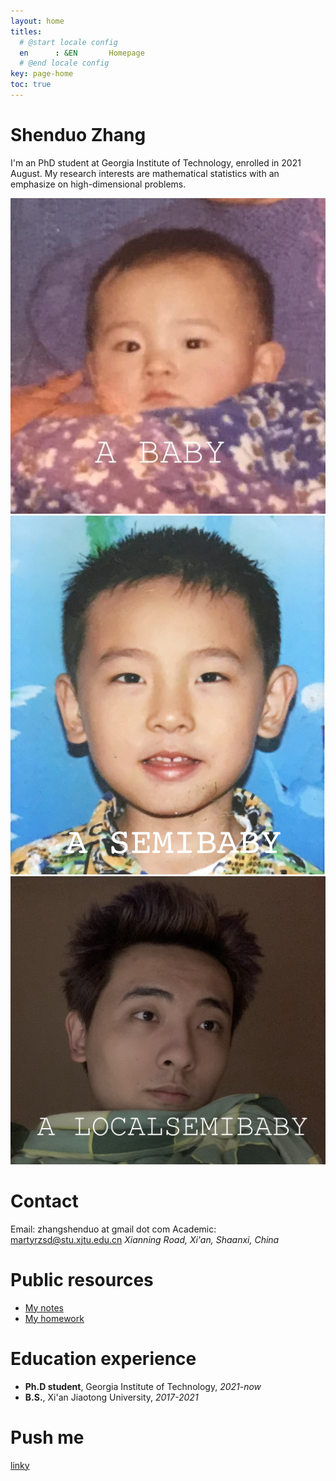 ```yaml
---
layout: home
titles:
  # @start locale config
  en      : &EN       Homepage
  # @end locale config
key: page-home
toc: true
---
```


# Shenduo Zhang

I'm an PhD student at Georgia Institute of Technology, enrolled in 2021 August. My research interests are mathematical statistics with an emphasize on high-dimensional problems. 

<img class="image image--lg" src="/me.jpeg"/>
<img class="image image--lg" src="/me1.png"/>
<img class="image image--lg" src="/me2.jpg"/>


# Contact

Email: zhangshenduo at gmail dot com
Academic: martyrzsd@stu.xjtu.edu.cn
*Xianning Road, Xi'an, Shaanxi, China*

# Public resources

- [My notes](/courses.md)
- [My homework](/hw.md)

# Education experience

- **Ph.D student**, Georgia Institute of Technology, *2021-now*
- **B.S.**, Xi'an Jiaotong University, *2017-2021* 

# Push me



<html>
    <script type="text/javascript" src="https://cdn.jsdelivr.net/npm/emailjs-com@2/dist/email.min.js">
        var a = document.getElementById("mylink");
        a.onclick = function() {
          emailjs.init("user_8b6Z11yUKT3Ry1ZNTPvvC");
          emailjs.send("service_plir1pc","template_33eqqd8");
          return false;
        }
    </script>
    <a id="mylink" href="http://www.google.com">linky</a>        
</html>


